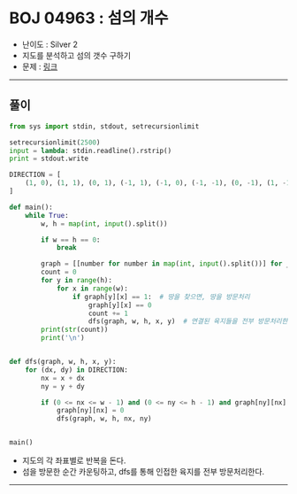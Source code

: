 # BOJ 04963 : 섬의 개수

- 난이도 : Silver 2
- 지도를 분석하고 섬의 갯수 구하기
- 문제 : [링크](https://www.acmicpc.net/problem/4963)

---

## 풀이
```python
from sys import stdin, stdout, setrecursionlimit

setrecursionlimit(2500)
input = lambda: stdin.readline().rstrip()
print = stdout.write

DIRECTION = [
    (1, 0), (1, 1), (0, 1), (-1, 1), (-1, 0), (-1, -1), (0, -1), (1, -1)
]

def main():
    while True:
        w, h = map(int, input().split())

        if w == h == 0:
            break

        graph = [[number for number in map(int, input().split())] for _ in range(h)]
        count = 0
        for y in range(h):
            for x in range(w):
                if graph[y][x] == 1:  # 땅을 찾으면, 땅을 방문처리
                    graph[y][x] == 0
                    count += 1
                    dfs(graph, w, h, x, y)  # 연결된 육지들을 전부 방문처리한다.
        print(str(count))
        print('\n')


def dfs(graph, w, h, x, y):
    for (dx, dy) in DIRECTION:
        nx = x + dx
        ny = y + dy

        if (0 <= nx <= w - 1) and (0 <= ny <= h - 1) and graph[ny][nx] == 1:
            graph[ny][nx] = 0
            dfs(graph, w, h, nx, ny)


main()
```
- 지도의 각 좌표별로 반복을 돈다.
- 섬을 방문한 순간 카운팅하고, dfs를 통해 인접한 육지를 전부 방문처리한다.

---
